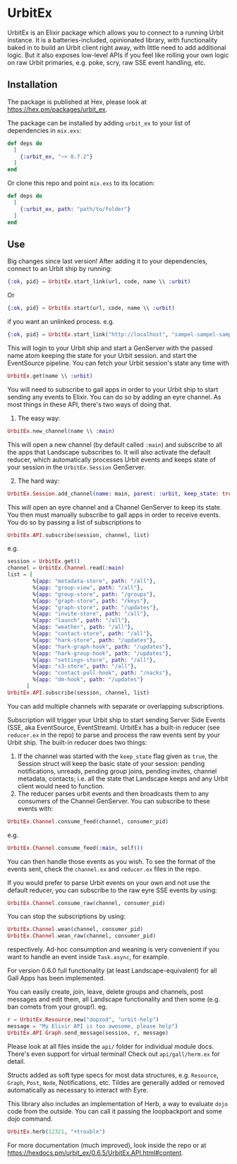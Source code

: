 # UrbitEx

UrbitEx is an Elixir package which allows you to connect to a running Urbit instance.
It is a batteries-included, opinionated library, with functionality baked in to build an Urbit client right away, with little need to add additional logic.
But it also exposes low-level APIs if you feel like rolling your own logic on raw Urbit primaries, e.g. poke, scry, raw SSE event handling, etc.

## Installation
The package is published at Hex, please look at https://hex.pm/packages/urbit_ex.

The package can be installed by adding `urbit_ex` to your list of dependencies in `mix.exs`:

```elixir
def deps do
  [
    {:urbit_ex, "~> 0.7.2"}
  ]
end
```

Or clone this repo and point `mix.exs` to its location:
```elixir
def deps do
  [
    {:urbit_ex, path: "path/to/folder"}
  ]
end
```

## Use
Big changes since last version!
After adding it to your dependencies, connect to an Urbit ship by running: 
```elixir
{:ok, pid} = UrbitEx.start_link(url, code, name \\ :urbit)
```
Or 
```elixir 
{:ok, pid} = UrbitEx.start(url, code, name \\ :urbit)
``` 
if you want an unlinked process. e.g. 
```elixir
{:ok, pid} = UrbitEx.start_link("http://localhost", "sampel-sampel-sampel-sampel")
```
This will login to your Urbit ship and start a GenServer with the passed name atom keeping the state for your Urbit session. and start the EventSource pipeline. You can fetch your Urbit session's state any time with 
```elixir
UrbitEx.get(name \\ :urbit)
```

You will need to subscribe to gall apps in order to your Urbit ship to start sending any events to Elixir. You can do so by adding an eyre channel. As most things in these API, there's two ways of doing that.
1. The easy way:
```elixir
UrbitEx.new_channel(name \\ :main)
```

This will open a new channel (by default called `:main`) and subscribe to all the apps that Landscape subscribes to. It will also activate the default reducer, which automatically processes Urbit events and keeps state of your session in the `UrbitEx.Session` GenServer.

2. The hard way:
```elixir 
UrbitEx.Session.add_channel(name: main, parent: :urbit, keep_state: true)
```
This will open an eyre channel and a Channel GenServer to keep its state. You then must manually subscribe to gall apps in order to receive events. You do so by passing a list of subscriptions to 
```elixir 
UrbitEx.API.subscribe(session, channel, list)
```
e.g.
```elixir
session = UrbitEx.get()
channel = UrbitEx.Channel.read(:main)
list = [
        %{app: "metadata-store", path: "/all"},
        %{app: "group-view", path: "/all"},
        %{app: "group-store", path: "/groups"},
        %{app: "graph-store", path: "/keys"},
        %{app: "graph-store", path: "/updates"},
        %{app: "invite-store", path: "/all"},
        %{app: "launch", path: "/all"},
        %{app: "weather", path: "/all"},
        %{app: "contact-store", path: "/all"},
        %{app: "hark-store", path: "/updates"},
        %{app: "hark-graph-hook", path: "/updates"},
        %{app: "hark-group-hook", path: "/updates"},
        %{app: "settings-store", path: "/all"},
        %{app: "s3-store", path: "/all"},
        %{app: "contact-pull-hook", path: "/nacks"},
        %{app: "dm-hook", path: "/updates"}
      ]
UrbitEx.API.subscribe(session, channel, list)
```
You can add multiple channels with separate or overlapping subscriptions.

Subscription will trigger your Urbit ship to start sending Server Side Events (SSE, aka EventSource, EventStream). 
UrbitEx has a built-in reducer (see `reducer.ex` in the repo) to parse and process the raw events sent by your Urbit ship. 
The built-in reducer does two things: 
1. If the channel was started with the `keep_state` flag given as `true`, the Session struct will keep the basic state of your session: pending notifications, unreads, pending group joins, pending invites, channel metadata, contacts; i.e. all the state that Landscape keeps and any Urbit client would need to function.
2. The reducer parses urbit events and then broadcasts them to any consumers of the Channel GenServer. You can subscribe to these events with:
```elixir
UrbitEx.Channel.consume_feed(channel, consumer_pid)
```
e.g.
```elixir
UrbitEx.Channel.consume_feed(:main, self())
```
You can then handle those events as you wish. To see the format of the events sent, check the `channel.ex` and `reducer.ex` files in the repo.

If you would prefer to parse Urbit events on your own and not use the default reducer, you can subscribe to the raw eyre SSE events by using:
```elixir
UrbitEx.Channel.consume_raw(channel, consumer_pid)
```
You can stop the subscriptions by using:
```elixir
UrbitEx.Channel.wean(channel, consumer_pid)
UrbitEx.Channel.wean_raw(channel, consumer_pid)
```
respectively. Ad-hoc consumption and weaning is very convenient if you want to handle an event inside `Task.async`, for example.

For version 0.6.0 full functionality (at least Landscape-equivalent) for all Gall Apps has been implemented. 

You can easily create, join, leave, delete groups and channels, post messages and edit them, all Landscape functionality and then some (e.g. ban comets from your group!).
eg.

```elixir
r = UrbitEx.Resource.new("dopzod", "urbit-help")
message = "My Elixir API is too awesome, please help")
UrbitEx.API.Graph.send_message(session, r, message)
```

Please look at all files inside the `api/` folder for individual module docs. There's even support for virtual terminal! Check out `api/gall/herm.ex` for detail.

Structs added as soft type specs for most data structures, e.g. `Resource`, `Graph`, `Post`, `Node`, Notifications, etc. Tildes are generally added or removed automatically as necessary to interact with Eyre.

This library also includes an implementation of Herb, a way to evaluate `dojo` code from the outside. You can call it passing the loopbackport and some dojo command.

```elixir
UrbitEx.herb(12321, "+trouble")
```

For more documentation (much improved), look inside the repo or at https://hexdocs.pm/urbit_ex/0.6.5/UrbitEx.API.html#content.
